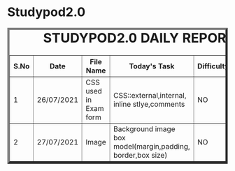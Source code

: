 # Studypod2.0
<body>
    <div>
    <table border="5">
        <caption style="font-size: 30px;"><b>STUDYPOD2.0 DAILY REPORT</b> </caption>
        <thead>
            <tr>
                <th width="350">S.No</th>
                <th width="350">Date</th>
                <th width="350">File Name</th>
                <th width="350">Today's Task</th>
                <th width="350">Difficulty</th>
                <th width="350">Solution</th>
            </thead>
            <tbody>
                <tr>
                    <td>1</td>
                    <td>26/07/2021</td>
                    <td>CSS used in Exam form</td>
                    <td>CSS::external,internal,<br>inline stlye,comments</td>
                    <td>NO</td>
                    <td></td>
                </tr>
                <tr>
                    <td>2</td>
                    <td>27/07/2021</td>
                    <td>Image</image></td>
                    <td>Background image<br>box model(margin,padding,<br>border,box size)</td>
                    <td>NO</td>
                    <td></td>
                </tr>
            </tbody>
        </table>
    </div>
</body>
</html>
